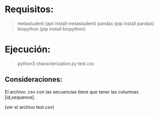 # Requisitos:

 > metastudent (apt install metastudent)
 > pandas (pip install pandas)
 > biopython (pip install biopython)

# Ejecución:

> python3 characterization.py test.csv

## Consideraciones:

El archivo .csv con las secuencias tiene que tener las columnas [id,sequence].

(ver el archivo test.csv)
